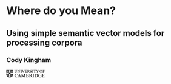 # Where do you Mean? 
## Using simple semantic vector models for processing corpora
### Cody Kingham

<a href="https://www.ames.cam.ac.uk" target="_blank"><img src="images/frontmatter/CambridgeU_BW.png" width=20% height=20%></a>
